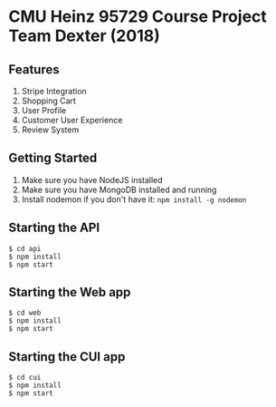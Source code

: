 CMU Heinz 95729 Course Project Team Dexter (2018)
=======================================

## Features
1. Stripe Integration
1. Shopping Cart
1. User Profile
1. Customer User Experience
1. Review System

## Getting Started

1. Make sure you have NodeJS installed
1. Make sure you have MongoDB installed and running
1. Install nodemon if you don't have it: `npm install -g nodemon`

## Starting the API

```Shell
$ cd api
$ npm install
$ npm start
```

## Starting the Web app

```Shell
$ cd web
$ npm install
$ npm start
```

## Starting the CUI app

```Shell
$ cd cui
$ npm install
$ npm start
```
